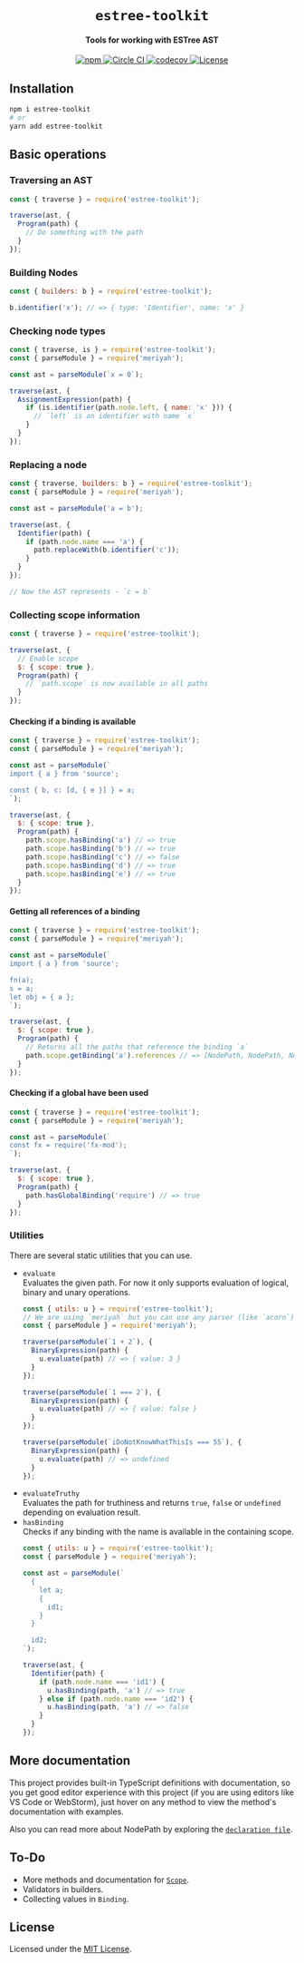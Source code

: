 <h1 align=center>
  <code>estree-toolkit</code>
</h1>
<h4 align=center>Tools for working with ESTree AST</h4>
<p align=center>
  <a href="https://npmjs.com/package/estree-toolkit">
    <img alt="npm" src="https://img.shields.io/npm/v/estree-toolkit?style=flat-square">
  </a>
  <a href="https://circleci.com/gh/sarsamurmu/estree-toolkit">
    <img alt="Circle CI" src="https://circleci.com/gh/sarsamurmu/estree-toolkit.svg?style=svg">
  </a>
  <a href="https://codecov.io/gh/sarsamurmu/estree-toolkit">
    <img alt="codecov" src="https://img.shields.io/codecov/c/github/sarsamurmu/estree-toolkit?style=flat-square">
  </a>
  <a href="https://github.com/sarsamurmu/estree-toolkit/blob/main/LICENSE">
    <img alt="License" src="https://img.shields.io/github/license/sarsamurmu/estree-toolkit?style=flat-square">
  </a>
</p>

## Installation
```bash
npm i estree-toolkit
# or
yarn add estree-toolkit
```

## Basic operations
### Traversing an AST
```js
const { traverse } = require('estree-toolkit');

traverse(ast, {
  Program(path) {
    // Do something with the path
  }
});
```
### Building Nodes
```js
const { builders: b } = require('estree-toolkit');

b.identifier('x'); // => { type: 'Identifier', name: 'x' }
```
### Checking node types
```js
const { traverse, is } = require('estree-toolkit');
const { parseModule } = require('meriyah');

const ast = parseModule(`x = 0`);

traverse(ast, {
  AssignmentExpression(path) {
    if (is.identifier(path.node.left, { name: 'x' })) {
      // `left` is an identifier with name `x`
    }
  }
});
```
### Replacing a node
```js
const { traverse, builders: b } = require('estree-toolkit');
const { parseModule } = require('meriyah');

const ast = parseModule('a = b');

traverse(ast, {
  Identifier(path) {
    if (path.node.name === 'a') {
      path.replaceWith(b.identifier('c'));
    }
  }
});

// Now the AST represents - `c = b`
```
### Collecting scope information
```js
const { traverse } = require('estree-toolkit');

traverse(ast, {
  // Enable scope
  $: { scope: true },
  Program(path) {
    // `path.scope` is now available in all paths
  }
});
```
#### Checking if a binding is available
```js
const { traverse } = require('estree-toolkit');
const { parseModule } = require('meriyah');

const ast = parseModule(`
import { a } from 'source';

const { b, c: [d, { e }] } = a;
`);

traverse(ast, {
  $: { scope: true },
  Program(path) {
    path.scope.hasBinding('a') // => true
    path.scope.hasBinding('b') // => true
    path.scope.hasBinding('c') // => false
    path.scope.hasBinding('d') // => true
    path.scope.hasBinding('e') // => true
  }
});
```
#### Getting all references of a binding
```js
const { traverse } = require('estree-toolkit');
const { parseModule } = require('meriyah');

const ast = parseModule(`
import { a } from 'source';

fn(a);
s = a;
let obj = { a };
`);

traverse(ast, {
  $: { scope: true },
  Program(path) {
    // Returns all the paths that reference the binding `a`
    path.scope.getBinding('a').references // => [NodePath, NodePath, NodePath]
  }
});
```
#### Checking if a global have been used
```js
const { traverse } = require('estree-toolkit');
const { parseModule } = require('meriyah');

const ast = parseModule(`
const fx = require('fx-mod');
`);

traverse(ast, {
  $: { scope: true },
  Program(path) {
    path.hasGlobalBinding('require') // => true
  }
});
```
### Utilities
There are several static utilities that you can use.
- `evaluate`\
  Evaluates the given path. For now it only supports evaluation of logical, binary and unary operations.
  ```js
  const { utils: u } = require('estree-toolkit');
  // We are using `meriyah` but you can use any parser (like `acorn`)
  const { parseModule } = require('meriyah');

  traverse(parseModule(`1 + 2`), {
    BinaryExpression(path) {
      u.evaluate(path) // => { value: 3 }
    }
  });

  traverse(parseModule(`1 === 2`), {
    BinaryExpression(path) {
      u.evaluate(path) // => { value: false }
    }
  });

  traverse(parseModule(`iDoNotKnowWhatThisIs === 55`), {
    BinaryExpression(path) {
      u.evaluate(path) // => undefined
    }
  });
  ```
- `evaluateTruthy`\
  Evaluates the path for truthiness and returns `true`, `false` or `undefined` depending on
  evaluation result.
- `hasBinding`\
  Checks if any binding with the name is available in the containing scope.
  ```js
  const { utils: u } = require('estree-toolkit');
  const { parseModule } = require('meriyah');

  const ast = parseModule(`
    {
      let a;
      {
        id1;
      }
    }

    id2;
  `);

  traverse(ast, {
    Identifier(path) {
      if (path.node.name === 'id1') {
        u.hasBinding(path, 'a') // => true
      } else if (path.node.name === 'id2') {
        u.hasBinding(path, 'a') // => false
      }
    }
  });
  ```

## More documentation
This project provides built-in TypeScript definitions with documentation, so you get
good editor experience with this project (if you are using editors like VS Code or WebStorm),
just hover on any method to view the method's documentation with examples.

Also you can read more about NodePath by exploring the [`declaration file`](/src/nodepath-doc.ts).

## To-Do
- More methods and documentation for [`Scope`](/src/scope.ts).
- Validators in builders.
- Collecting values in `Binding`.

## License
Licensed under the [MIT License](/LICENSE).
